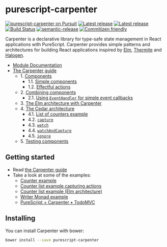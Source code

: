 # purescript-carpenter

[![purescript-carpenter on Pursuit](https://pursuit.purescript.org/packages/purescript-carpenter/badge)](https://pursuit.purescript.org/packages/purescript-carpenter)
[![Latest release](https://img.shields.io/bower/v/purescript-carpenter.svg)](https://github.com/arthur-xavier/purescript-carpenter/releases)
[![Latest release](https://img.shields.io/npm/v/purescript-carpenter.svg)](https://www.npmjs.com/package/purescript-carpenter)
[![Build Status](https://travis-ci.org/arthur-xavier/purescript-carpenter.svg?branch=master)](https://travis-ci.org/arthur-xavier/purescript-carpenter)
[![semantic-release](https://img.shields.io/badge/%20%20%F0%9F%93%A6%F0%9F%9A%80-semantic--release-e10079.svg)](https://github.com/semantic-release/semantic-release)
[![Commitizen friendly](https://img.shields.io/badge/commitizen-friendly-brightgreen.svg)](http://commitizen.github.io/cz-cli/)

Carpenter is a declarative library for type-safe state management in React applications with PureScript. Carpenter provides simple patterns and architectures for building React applications inspired by [Elm](http://elm-lang.org/), [Thermite](https://github.com/paf31/purescript-thermite) and [Halogen](https://github.com/slamdata/purescript-halogen).

- [Module Documentation](https://pursuit.purescript.org/packages/purescript-carpenter)
- [The Carpenter guide](GUIDE.md)
  - 1\. [Components](GUIDE.md#components)
    - 1.1\. [Simple components](GUIDE.md#simple-components)
    - 1.2\. [Effectful actions](GUIDE.md#effectful-actions)
  - 2\. [Combining components](GUIDE.md#combining-components)
    - 2.1\. [Using `EventHandler` for simple event callbacks](GUIDE.md#using-eventhandler-for-simple-event-callbacks)
  - 3\. [The Elm architecture with Carpenter](GUIDE.md#the-elm-architecture-with-carpenter)
  - 4\. [The Cedar architecture](GUIDE.md#the-cedar-architecture)
    - 4.1\. [List of counters example](GUIDE.md#list-of-counters-example)
    - 4.2\. [`capture`](GUIDE.md#capture)
    - 4.3\. [`watch`](GUIDE.md#watch)
    - 4.4\. [`watchAndCapture`](GUIDE.md#watchandcapture)
    - 4.5\. [`ignore`](GUIDE.md#ignore)
  - 5\. [Testing components](GUIDE.md#testing-components)

## Getting started

- Read [the Carpenter guide](GUIDE.md)
- Take a look at some of the examples:
  - [Counter example](examples/Counter/Counter.purs)
  - [Counter list example capturing actions](examples/CounterList/)
  - [Counter list example (Elm architecture)](examples/CounterListElm/)
  - [Writer Monad example](examples/Monad/Writer.purs)
  - [PureScript + Carpenter • TodoMVC](https://github.com/arthur-xavier/purescript-carpenter-todomvc)

## Installing

You can install Carpenter with bower:

```bash
bower install --save purescript-carpenter
```
